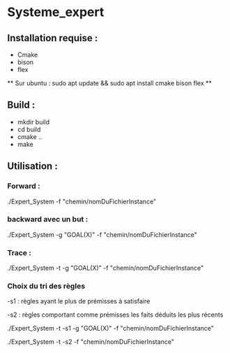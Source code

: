 # Systeme_expert

## Installation requise :

- Cmake
- bison
- flex


** Sur ubuntu : sudo apt update && sudo apt install cmake bison flex **


## Build :

* mkdir build
* cd build
* cmake ..
* make

## Utilisation :

### Forward :

./Expert_System -f "chemin/nomDuFichierInstance"

### backward avec un but :

./Expert_System -g "GOAL(X)" -f "chemin/nomDuFichierInstance"

### Trace :

./Expert_System -t -g "GOAL(X)" -f "chemin/nomDuFichierInstance"

### Choix du tri des règles

-s1 : règles ayant le plus de prémisses à satisfaire

-s2 : règles comportant comme prémisses les faits déduits les plus récents

./Expert_System -t -s1 -g "GOAL(X)" -f "chemin/nomDuFichierInstance"

./Expert_System -t -s2 -f "chemin/nomDuFichierInstance"